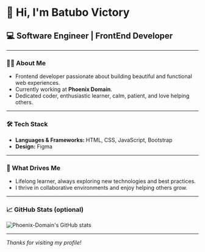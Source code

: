 # 👋 Hi, I'm Batubo Victory

## 💻 Software Engineer | FrontEnd Developer

---

### 🧑‍💻 About Me

- Frontend developer passionate about building beautiful and functional web experiences.
- Currently working at **Phoenix Domain**.
- Dedicated coder, enthusiastic learner, calm, patient, and love helping others.

---

### 🛠️ Tech Stack

- **Languages & Frameworks:** HTML, CSS, JavaScript, Bootstrap
- **Design:** Figma

---

### 🚀 What Drives Me

- Lifelong learner, always exploring new technologies and best practices.
- I thrive in collaborative environments and enjoy helping others grow.

---


### 📈 GitHub Stats (optional)

![Phoenix-Domain's GitHub stats](https://github-readme-stats.vercel.app/api?username=Phoenix-Domain&show_icons=true&theme=radical)


---

_Thanks for visiting my profile!_
